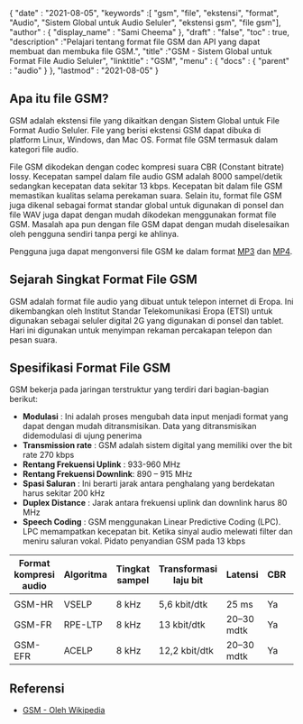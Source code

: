 {
  "date" : "2021-08-05",
  "keywords" :[ "gsm", "file", "ekstensi", "format", "Audio", "Sistem Global untuk Audio Seluler", "ekstensi gsm", "file gsm"],
  "author" : {
    "display_name" : "Sami Cheema"
},
  "draft" : "false",
  "toc" : true,
  "description" :"Pelajari tentang format file GSM dan API yang dapat membuat dan membuka file GSM.",
  "title" :"GSM - Sistem Global untuk Format File Audio Seluler",
  "linktitle" : "GSM",
  "menu" : {
    "docs" : {
      "parent" : "audio"
}
},
  "lastmod" : "2021-08-05"
}

## Apa itu file GSM?

GSM adalah ekstensi file yang dikaitkan dengan Sistem Global untuk File Format Audio Seluler. File yang berisi ekstensi GSM dapat dibuka di platform Linux, Windows, dan Mac OS. Format file GSM termasuk dalam kategori file audio.

File GSM dikodekan dengan codec kompresi suara CBR (Constant bitrate) lossy. Kecepatan sampel dalam file audio GSM adalah 8000 sampel/detik sedangkan kecepatan data sekitar 13 kbps. Kecepatan bit dalam file GSM memastikan kualitas selama perekaman suara. Selain itu, format file GSM juga dikenal sebagai format standar global untuk digunakan di ponsel dan file WAV juga dapat dengan mudah dikodekan menggunakan format file GSM. Masalah apa pun dengan file GSM dapat dengan mudah diselesaikan oleh pengguna sendiri tanpa pergi ke ahlinya.

Pengguna juga dapat mengonversi file GSM ke dalam format [MP3](/id/audio/mp3/) dan [MP4](/id/video/mp4/).

## Sejarah Singkat Format File GSM

GSM adalah format file audio yang dibuat untuk telepon internet di Eropa. Ini dikembangkan oleh Institut Standar Telekomunikasi Eropa (ETSI) untuk digunakan sebagai seluler digital 2G yang digunakan di ponsel dan tablet. Hari ini digunakan untuk menyimpan rekaman percakapan telepon dan pesan suara.

## Spesifikasi Format File GSM ##

GSM bekerja pada jaringan terstruktur yang terdiri dari bagian-bagian berikut:

- **Modulasi** : Ini adalah proses mengubah data input menjadi format yang dapat dengan mudah ditransmisikan. Data yang ditransmisikan didemodulasi di ujung penerima
- **Transmission rate** : GSM adalah sistem digital yang memiliki over the bit rate 270 kbps
- **Rentang Frekuensi Uplink** : 933-960 MHz
- **Rentang Frekuensi Downlink**: 890 – 915 MHz
- **Spasi Saluran** : Ini berarti jarak antara penghalang yang berdekatan harus sekitar 200 kHz
- **Duplex Distance** : Jarak antara frekuensi uplink dan downlink harus 80 MHz
- **Speech Coding** : GSM menggunakan Linear Predictive Coding (LPC). LPC memampatkan kecepatan bit. Ketika sinyal audio melewati filter dan meniru saluran vokal. Pidato penyandian GSM pada 13 kbps

| Format kompresi audio | Algoritma | Tingkat sampel | Transformasi laju bit | Latensi | CBR | VBR | Stereo | Multisaluran |
| ------------------------ | --------- | ----------- | ------------------ | -------- | --- | --- | ------ | ------------ |
| |
| GSM-HR | VSELP | 8 kHz | 5,6 kbit/dtk | 25 ms | Ya | Tidak | Tidak | Tidak |
| GSM-FR | RPE-LTP | 8 kHz | 13 kbit/dtk | 20–30 mdtk | Ya | Tidak | Tidak | Tidak |
| GSM-EFR | ACELP | 8 kHz | 12,2 kbit/dtk | 20–30 mdtk | Ya | Tidak | Tidak | Tidak |

## Referensi ##

* [GSM - Oleh Wikipedia](https://en.wikipedia.org/wiki/Comparison_of_audio_coding_formats)

